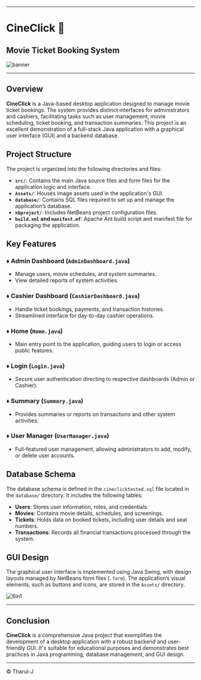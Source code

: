 
---

# CineClick 🎥

## Movie Ticket Booking System 

![banner](https://github.com/user-attachments/assets/616baa7b-50bd-4f5f-9bfd-2be85d52534d)

---
## Overview

**CineClick** is a Java-based desktop application designed to manage movie ticket bookings. The system provides distinct interfaces for administrators and cashiers, facilitating tasks such as user management, movie scheduling, ticket booking, and transaction summaries. This project is an excellent demonstration of a full-stack Java application with a graphical user interface (GUI) and a backend database.

## Project Structure

The project is organized into the following directories and files:

- **`src/`**: Contains the main Java source files and form files for the application logic and interface.
- **`Assets/`**: Houses image assets used in the application's GUI.
- **`database/`**: Contains SQL files required to set up and manage the application’s database.
- **`nbproject/`**: Includes NetBeans project configuration files.
- **`build.xml` and `manifest.mf`**: Apache Ant build script and manifest file for packaging the application.

## Key Features

### ♦️ Admin Dashboard (`AdminDashboard.java`)
- Manage users, movie schedules, and system summaries.
- View detailed reports of system activities.

### ♦️ Cashier Dashboard (`CashierDashboard.java`)
- Handle ticket bookings, payments, and transaction histories.
- Streamlined interface for day-to-day cashier operations.

### ♦️ Home (`Home.java`)
- Main entry point to the application, guiding users to login or access public features.

### ♦️ Login (`Login.java`)
- Secure user authentication directing to respective dashboards (Admin or Cashier).

### ♦️ Summary (`Summary.java`)
- Provides summaries or reports on transactions and other system activities.

### ♦️ User Manager (`UserManager.java`)
- Full-featured user management, allowing administrators to add, modify, or delete user accounts.

## Database Schema

The database schema is defined in the `cineclicktested.sql` file located in the `database/` directory. It includes the following tables:

- **Users**: Stores user information, roles, and credentials.
- **Movies**: Contains movie details, schedules, and screenings.
- **Tickets**: Holds data on booked tickets, including user details and seat numbers.
- **Transactions**: Records all financial transactions processed through the system.

## GUI Design

The graphical user interface is implemented using Java Swing, with design layouts managed by NetBeans form files (`.form`). The application’s visual elements, such as buttons and icons, are stored in the `Assets/` directory.

![6in1](https://github.com/user-attachments/assets/d2da3767-8470-42d8-9248-3bce82c23306)

---

## Conclusion

**CineClick** is a comprehensive Java project that exemplifies the development of a desktop application with a robust backend and user-friendly GUI. It's suitable for educational purposes and demonstrates best practices in Java programming, database management, and GUI design.

---
 &copy; Tharul-J
